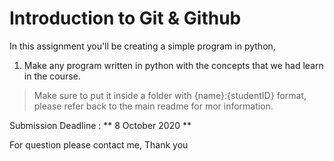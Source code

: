 # Introduction to Git & Github
In this assignment you'll be creating a simple program in python,

1. Make any program written in python with the concepts that we had learn in the course.

> Make sure to put it inside a folder with {name}:{studentID} format, please refer back to the main readme for mor information.

Submission Deadline : ** 8 October 2020 **

For question please contact me, Thank you
 
